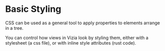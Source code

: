 # Basic Styling

CSS can be used as a general tool to apply properties to elements arrange in a tree.

You can control how views in Vizia look by styling them, either with a stylesheet (a css file), or with inline style attributes (rust code).
